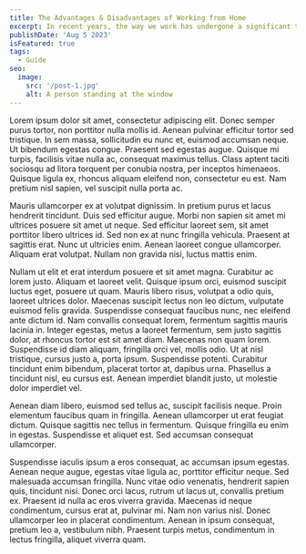 ```yaml
---
title: The Advantages & Disadvantages of Working from Home
excerpt: In recent years, the way we work has undergone a significant transformation, largely due to advancements in technology and changing attitudes toward work-life balance. One of the most notable changes has been the rise of remote work, allowing employees to work from the comfort of their own homes.
publishDate: 'Aug 5 2023'
isFeatured: true
tags:
  - Guide
seo:
  image:
    src: '/post-1.jpg'
    alt: A person standing at the window
---
```


Lorem ipsum dolor sit amet, consectetur adipiscing elit. Donec semper purus tortor, non porttitor nulla mollis id. Aenean pulvinar efficitur tortor sed tristique. In sem massa, sollicitudin eu nunc et, euismod accumsan neque. Ut bibendum egestas congue. Praesent sed egestas augue. Quisque mi turpis, facilisis vitae nulla ac, consequat maximus tellus. Class aptent taciti sociosqu ad litora torquent per conubia nostra, per inceptos himenaeos. Quisque ligula ex, rhoncus aliquam eleifend non, consectetur eu est. Nam pretium nisl sapien, vel suscipit nulla porta ac.

Mauris ullamcorper ex at volutpat dignissim. In pretium purus et lacus hendrerit tincidunt. Duis sed efficitur augue. Morbi non sapien sit amet mi ultrices posuere sit amet ut neque. Sed efficitur laoreet sem, sit amet porttitor libero ultrices id. Sed non ex at nunc fringilla vehicula. Praesent at sagittis erat. Nunc ut ultricies enim. Aenean laoreet congue ullamcorper. Aliquam erat volutpat. Nullam non gravida nisi, luctus mattis enim.

Nullam ut elit et erat interdum posuere et sit amet magna. Curabitur ac lorem justo. Aliquam et laoreet velit. Quisque ipsum orci, euismod suscipit luctus eget, posuere ut quam. Mauris libero risus, volutpat a odio quis, laoreet ultrices dolor. Maecenas suscipit lectus non leo dictum, vulputate euismod felis gravida. Suspendisse consequat faucibus nunc, nec eleifend ante dictum id. Nam convallis consequat lorem, fermentum sagittis mauris lacinia in. Integer egestas, metus a laoreet fermentum, sem justo sagittis dolor, at rhoncus tortor est sit amet diam. Maecenas non quam lorem. Suspendisse id diam aliquam, fringilla orci vel, mollis odio. Ut at nisl tristique, cursus justo a, porta ipsum. Suspendisse potenti. Curabitur tincidunt enim bibendum, placerat tortor at, dapibus urna. Phasellus a tincidunt nisl, eu cursus est. Aenean imperdiet blandit justo, ut molestie dolor imperdiet vel.

Aenean diam libero, euismod sed tellus ac, suscipit facilisis neque. Proin elementum faucibus quam in fringilla. Aenean ullamcorper ut erat feugiat dictum. Quisque sagittis nec tellus in fermentum. Quisque fringilla eu enim in egestas. Suspendisse et aliquet est. Sed accumsan consequat ullamcorper.

Suspendisse iaculis ipsum a eros consequat, ac accumsan ipsum egestas. Aenean neque augue, egestas vitae ligula ac, porttitor efficitur neque. Sed malesuada accumsan fringilla. Nunc vitae odio venenatis, hendrerit sapien quis, tincidunt nisi. Donec orci lacus, rutrum ut lacus ut, convallis pretium ex. Praesent id nulla ac eros viverra gravida. Maecenas id neque condimentum, cursus erat at, pulvinar mi. Nam non varius nisl. Donec ullamcorper leo in placerat condimentum. Aenean in ipsum consequat, pretium leo a, vestibulum nibh. Praesent turpis metus, condimentum in lectus fringilla, aliquet viverra quam.
